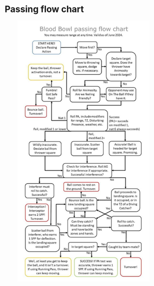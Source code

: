 # Passing flow chart

<figure><img src=".gitbook/assets/image (5).png" alt=""><figcaption></figcaption></figure>
